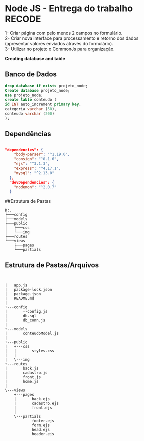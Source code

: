 # Node JS - Entrega do trabalho RECODE

1- Criar página com pelo menos 2 campos no formulário.  
2- Criar nova interface para processamento e retorno dos dados (apresentar valores enviados através do formulário).  
3- Utilizar no projeto o CommonJs para organização.

**Creating database and table**

## Banco de Dados

```SQL
drop database if exists projeto_node;
Create database projeto_node;
use projeto_node;
create table conteudo (
id INT auto_increment primary key,
categoria varchar (50),
conteudo varchar (200)
);
```
## Dependências  

```json

"dependencies": {
    "body-parser": "^1.19.0",
    "consign": "^0.1.6",
    "ejs": "^3.1.3",
    "express": "^4.17.1",
    "mysql": "^2.13.0"
  },
  "devDependencies": {
    "nodemon": "^2.0.7"
  }

```

##Estrutura de Pastas


```shell
D:.
├───config
├───models
├───public
│   ├───css
│   └───img
├───routes
└───views
    ├───pages
    └───partials

```

## Estrutura de Pastas/Arquivos

```shell


|   app.js
|   package-lock.json
|   package.json
|   README.md
|
+---config
|       --config.js
|       db.sql
|       db_conn.js
|
+---models
|       conteudoModel.js
|
+---public
|   +---css
|   |       styles.css
|   |
|   \---img
+---routes
|       back.js
|       cadastro.js
|       front.js
|       home.js
|
\---views
    +---pages
    |       back.ejs
    |       cadastro.ejs
    |       front.ejs
    |
    \---partials
            footer.ejs
            form.ejs
            head.ejs
            header.ejs

```